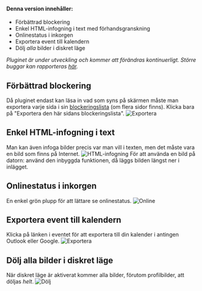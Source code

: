 #### Denna version innehåller:

*   Förbättrad blockering
*   Enkel HTML-infogning i text med förhandsgranskning
*   Onlinestatus i inkorgen
*   Exportera event till kalendern
*   Dölj _alla_ bilder i diskret läge

_Pluginet är under utveckling och kommer att förändras kontinuerligt. Större buggar kan rapporteras [här](https://github.com/Rollpan89/DS-Enhanced/issues)._

## Förbättrad blockering
Då pluginet endast kan läsa in vad som syns på skärmen måste man exportera varje sida i sin [blockeringslista](https://www.darkside.se/settings4.php) (om flera sidor finns).
Klicka bara på "Exportera den här sidans blockeringslista".
![Exportera](https://i.imgur.com/WRJEwuA.png)

## Enkel HTML-infogning i text
Man kan även infoga bilder precis var man vill i texten, men det måste vara en bild som finns på Internet.
![HTML-infogning](https://i.imgur.com/RNctZsg.png)
För att använda en bild på datorn: använd den inbyggda funktionen, då läggs bilden längst ner i inlägget.

## Onlinestatus i inkorgen
En enkel grön plupp för att lättare se onlinestatus.
![Online](https://i.imgur.com/nLlbnXK.png)

## Exportera event till kalendern
Klicka på länken i eventet för att exportera till din kalender i antingen Outlook eller Google.
![Exportera](https://i.imgur.com/goZOltO.png)

## Dölj alla bilder i diskret läge
När diskret läge är aktiverat kommer alla bilder, förutom profilbilder, att döljas _helt_.
![Dölj](https://i.imgur.com/5taXOeS.png)